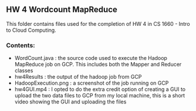 ## HW 4 Wordcount MapReduce

This folder contains files used for the completion of HW 4 in CS 1660 - Intro to Cloud Computing.

### Contents:

- WordCount.java : the source code used to execute the Hadoop MapReduce job on GCP. This includes both the Mapper and Reducer classes
- hw4Results : the output of the hadoop job from GCP
- HadoopExecution.png : a screenshot of the job running on GCP
- hw4GUI.mp4 : I opted to do the extra credit option of creating a GUI to upload the two data files to GCP from my local machine, this is a short video showing the GUI and uploading the files
